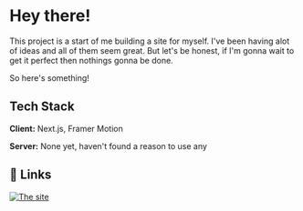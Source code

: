 # Hey there!

This project is a start of me building a site for myself. I've been having alot of ideas and all of them seem great. But let's be honest, if I'm gonna wait to get it perfect then nothings gonna be done.

So here's something!


## Tech Stack

**Client:** Next.js, Framer Motion

**Server:** None yet, haven't found a reason to use any


## 🔗 Links
[![The site](https://img.shields.io/badge/my_site-333?style=for-the-badge&logo=ko-fi&logoColor=white)](https://llewellyndsouza.github.io/)
